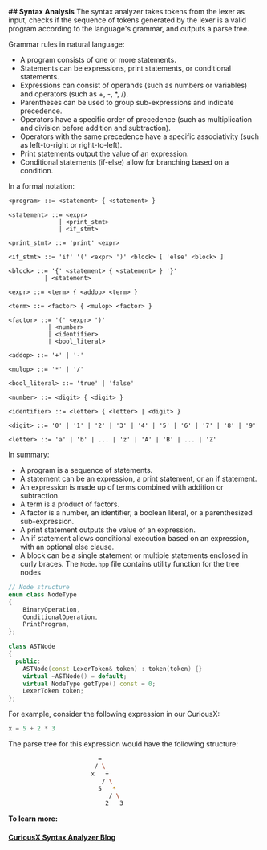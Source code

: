 **## Syntax Analysis**
The syntax analyzer takes tokens from the lexer as input, checks if the sequence of tokens generated by the lexer is 
a valid program according to the language's grammar, and outputs a parse tree.

Grammar rules in natural language:

- A program consists of one or more statements.
- Statements can be expressions, print statements, or conditional statements.
- Expressions can consist of operands (such as numbers or variables) and operators (such as +, -, *, /).
- Parentheses can be used to group sub-expressions and indicate precedence.
- Operators have a specific order of precedence (such as multiplication and division before addition and subtraction).
- Operators with the same precedence have a specific associativity (such as left-to-right or right-to-left).
- Print statements output the value of an expression.
- Conditional statements (if-else) allow for branching based on a condition.

In a formal notation:

```pwsh
<program> ::= <statement> { <statement> }

<statement> ::= <expr>
              | <print_stmt>
              | <if_stmt>

<print_stmt> ::= 'print' <expr>

<if_stmt> ::= 'if' '(' <expr> ')' <block> [ 'else' <block> ]

<block> ::= '{' <statement> { <statement> } '}'
          | <statement>

<expr> ::= <term> { <addop> <term> }

<term> ::= <factor> { <mulop> <factor> }

<factor> ::= '(' <expr> ')'
           | <number>
           | <identifier>
           | <bool_literal>

<addop> ::= '+' | '-'

<mulop> ::= '*' | '/'

<bool_literal> ::= 'true' | 'false'

<number> ::= <digit> { <digit> }

<identifier> ::= <letter> { <letter> | <digit> }

<digit> ::= '0' | '1' | '2' | '3' | '4' | '5' | '6' | '7' | '8' | '9'

<letter> ::= 'a' | 'b' | ... | 'z' | 'A' | 'B' | ... | 'Z'
```

In summary:
- A program is a sequence of statements.
- A statement can be an expression, a print statement, or an if statement.
- An expression is made up of terms combined with addition or subtraction.
- A term is a product of factors.
- A factor is a number, an identifier, a boolean literal, or a parenthesized sub-expression.
- A print statement outputs the value of an expression.
- An if statement allows conditional execution based on an expression, with an optional
 else clause.
- A block can be a single statement or multiple statements enclosed in curly braces.
The `Node.hpp` file contains utility function for the tree nodes

```c++
// Node structure
enum class NodeType
{
    BinaryOperation,
    ConditionalOperation,
    PrintProgram,
};

class ASTNode
{
  public:
    ASTNode(const LexerToken& token) : token(token) {}
    virtual ~ASTNode() = default;
    virtual NodeType getType() const = 0;
    LexerToken token;
};
```
For example, consider the following expression in our CuriousX:

```c
x = 5 + 2 * 3
```

The parse tree for this expression would have the following structure:
```sh
                         =
                        / \
                       x   +
                          / \
                         5   *
                            / \
                           2   3

```

__To learn more:__
#### [CuriousX Syntax Analyzer Blog](https://jenniferchukwu.com/posts/syntaxanalysis)

